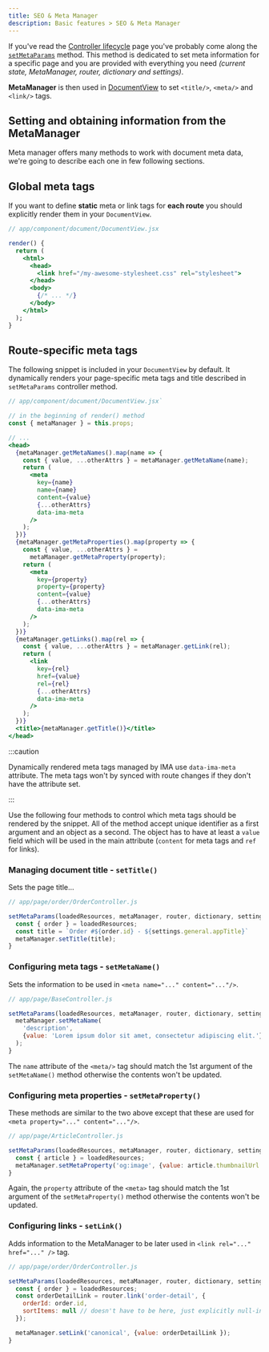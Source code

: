 ```yaml
---
title: SEO & Meta Manager
description: Basic features > SEO & Meta Manager
---
```


If you've read the [Controller lifecycle](./controller-lifecycle) page you've
probably come along the [`setMetaParams`](./controller-lifecycle.md#setmetaparams-serverclient)
method. This method is dedicated to set meta information for a specific
page and you are provided with everything you need *(current state, MetaManager,
router, dictionary and settings)*.

**MetaManager** is then used in [DocumentView](./rendering-process#documentview) to
set `<title/>`, `<meta/>` and `<link/>` tags.

## Setting and obtaining information from the MetaManager

Meta manager offers many methods to work with document meta data, we're going to describe each one in
few following sections.


## Global meta tags

If you want to define **static** meta or link tags for **each route** you should explicitly render them in your `DocumentView`.


```jsx
// app/component/document/DocumentView.jsx

render() {
  return (
    <html>
      <head>
        <link href="/my-awesome-stylesheet.css" rel="stylesheet"> 
      </head>
      <body>
        {/* ... */}
      </body>
    </html>
  );
}
```

## Route-specific meta tags

The following snippet is included in your `DocumentView` by default. It dynamically renders your page-specific meta tags
and title described in `setMetaParams` controller method.

```jsx
// app/component/document/DocumentView.jsx`

// in the beginning of render() method
const { metaManager } = this.props;

// ...
<head>
  {metaManager.getMetaNames().map(name => {
    const { value, ...otherAttrs } = metaManager.getMetaName(name);
    return (
      <meta
        key={name}
        name={name}
        content={value}
        {...otherAttrs}
        data-ima-meta
      />
    );
  })}
  {metaManager.getMetaProperties().map(property => {
    const { value, ...otherAttrs } =
      metaManager.getMetaProperty(property);
    return (
      <meta
        key={property}
        property={property}
        content={value}
        {...otherAttrs}
        data-ima-meta
      />
    );
  })}
  {metaManager.getLinks().map(rel => {
    const { value, ...otherAttrs } = metaManager.getLink(rel);
    return (
      <link
        key={rel}
        href={value}
        rel={rel}
        {...otherAttrs}
        data-ima-meta
      />
    );
  })}
  <title>{metaManager.getTitle()}</title>
</head>
```

:::caution

Dynamically rendered meta tags managed by IMA use `data-ima-meta` attribute. The meta tags won't by synced with route changes if they don't have the attribute set.

:::

Use the following four methods to control which meta tags should be rendered by the snippet. All of the method accept unique identifier
as a first argument and an object as a second. The object has to have at least a `value` field which will be used in the main
attribute (`content` for meta tags and `ref` for  links).

### Managing document title - `setTitle()`

Sets the page title...

```javascript
// app/page/order/OrderController.js

setMetaParams(loadedResources, metaManager, router, dictionary, settings) {
  const { order } = loadedResources;
  const title = `Order #${order.id} - ${settings.general.appTitle}`
  metaManager.setTitle(title);
}
```

### Configuring meta tags - `setMetaName()`

Sets the information to be used in `<meta name="..." content="..."/>`.

```javascript
// app/page/BaseController.js

setMetaParams(loadedResources, metaManager, router, dictionary, settings) {
  metaManager.setMetaName(
    'description',
    {value: 'Lorem ipsum dolor sit amet, consectetur adipiscing elit.'}
  );
}
```

The `name` attribute of the `<meta/>` tag should match the 1st
argument of the `setMetaName()` method otherwise the contents won't be updated.

### Configuring meta properties - `setMetaProperty()`

These methods are similar to the two above except that these are used for
`<meta property="..." content="..."/>`.

```javascript
// app/page/ArticleController.js

setMetaParams(loadedResources, metaManager, router, dictionary, settings) {
  const { article } = loadedResources;
  metaManager.setMetaProperty('og:image', {value: article.thumbnailUrl });
}
```

Again, the `property` attribute of the `<meta>` tag should match the 1st
argument of the `setMetaProperty()` method otherwise the contents won't be updated.

### Configuring links - `setLink()`

Adds information to the MetaManager to be later used in
`<link rel="..." href="..." />` tag.

```javascript
// app/page/order/OrderController.js

setMetaParams(loadedResources, metaManager, router, dictionary, settings) {
  const { order } = loadedResources;
  const orderDetailLink = router.link('order-detail', {
    orderId: order.id,
    sortItems: null // doesn't have to be here, just explicitly null-ing query params
  });

  metaManager.setLink('canonical', {value: orderDetailLink });
}
```
